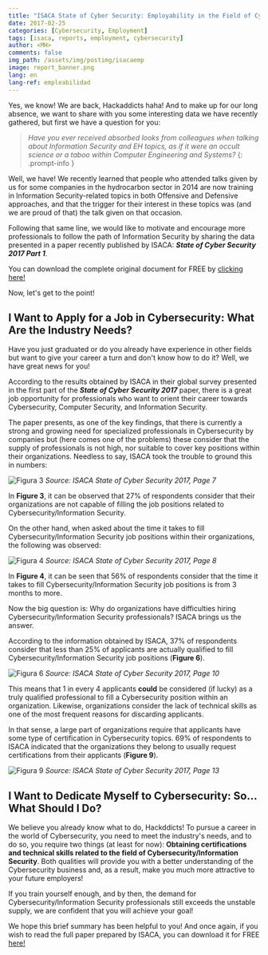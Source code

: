 ```yaml
---
title: "ISACA State of Cyber Security: Employability in the Field of Cybersecurity"
date: 2017-02-25
categories: [Cybersecurity, Employment]
tags: [isaca, reports, employment, cybersecurity]
author: <MH>
comments: false
img_path: /assets/img/postimg/isacaemp
image: report_banner.png
lang: en
lang-ref: empleabilidad
---
```


Yes, we know! We are back, Hackaddicts haha! And to make up for our long absence, we want to share with you some interesting data we have recently gathered, but first we have a question for you:

> *Have you ever received absorbed looks from colleagues when talking about Information Security and EH topics, as if it were an occult science or a taboo within Computer Engineering and Systems?*
{: .prompt-info }

Well, we have! We recently learned that people who attended talks given by us for some companies in the hydrocarbon sector in 2014 are now training in Information Security-related topics in both Offensive and Defensive approaches, and that the trigger for their interest in these topics was (and we are proud of that) the talk given on that occasion.

Following that same line, we would like to motivate and encourage more professionals to follow the path of Information Security by sharing the data presented in a paper recently published by ISACA: ***State of Cyber Security 2017 Part 1***.

You can download the complete original document for FREE by [clicking here!](https://www.cybersecobservatory.com/wp-content/uploads/2017/06/state-of-cybersecurity-2017_res_eng_0217.pdf)

Now, let's get to the point!

## I Want to Apply for a Job in Cybersecurity: What Are the Industry Needs?

Have you just graduated or do you already have experience in other fields but want to give your career a turn and don't know how to do it? Well, we have great news for you!

According to the results obtained by ISACA in their global survey presented in the first part of the ***State of Cyber Security 2017*** paper, there is a great job opportunity for professionals who want to orient their career towards Cybersecurity, Computer Security, and Information Security.

The paper presents, as one of the key findings, that there is currently a strong and growing need for specialized professionals in Cybersecurity by companies but (here comes one of the problems) these consider that the supply of professionals is not high, nor suitable to cover key positions within their organizations. Needless to say, ISACA took the trouble to ground this in numbers:

![Figura 3](figura3.png)
*Source: ISACA State of Cyber Security 2017, Page 7*

In **Figure 3**, it can be observed that 27% of respondents consider that their organizations are not capable of filling the job positions related to Cybersecurity/Information Security.

On the other hand, when asked about the time it takes to fill Cybersecurity/Information Security job positions within their organizations, the following was observed:

![Figura 4](figura4.png)
*Source: ISACA State of Cyber Security 2017, Page 8*

In **Figure 4**, it can be seen that 56% of respondents consider that the time it takes to fill Cybersecurity/Information Security job positions is from 3 months to more.

Now the big question is: Why do organizations have difficulties hiring Cybersecurity/Information Security professionals? ISACA brings us the answer.

According to the information obtained by ISACA, 37% of respondents consider that less than 25% of applicants are actually qualified to fill Cybersecurity/Information Security job positions (**Figure 6**).

![Figura 6](figura6.png)
*Source: ISACA State of Cyber Security 2017, Page 10*

This means that 1 in every 4 applicants **could** be considered (if lucky) as a truly qualified professional to fill a Cybersecurity position within an organization. Likewise, organizations consider the lack of technical skills as one of the most frequent reasons for discarding applicants.

In that sense, a large part of organizations require that applicants have some type of certification in Cybersecurity topics. 69% of respondents to ISACA indicated that the organizations they belong to usually request certifications from their applicants (**Figure 9**).

![Figura 9](figura9.png)
*Source: ISACA State of Cyber Security 2017, Page 13*

## I Want to Dedicate Myself to Cybersecurity: So... What Should I Do?

We believe you already know what to do, Hackddicts! To pursue a career in the world of Cybersecurity, you need to meet the industry's needs, and to do so, you require two things (at least for now): **Obtaining certifications and technical skills related to the field of Cybersecurity/Information Security**. Both qualities will provide you with a better understanding of the Cybersecurity business and, as a result, make you much more attractive to your future employers!

If you train yourself enough, and by then, the demand for Cybersecurity/Information Security professionals still exceeds the unstable supply, we are confident that you will achieve your goal!

We hope this brief summary has been helpful to you! And once again, if you wish to read the full paper prepared by ISACA, you can download it for FREE [here!](https://www.cybersecobservatory.com/wp-content/uploads/2017/06/state-of-cybersecurity-2017_res_eng_0217.pdf)